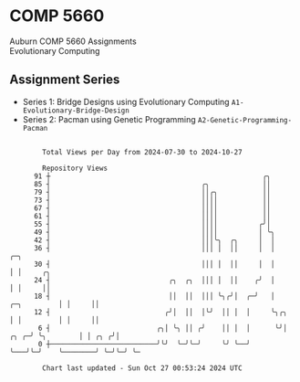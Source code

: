 # COMP 5660
Auburn COMP 5660 Assignments  
Evolutionary Computing

## Assignment Series
- Series 1: Bridge Designs using Evolutionary Computing `A1-Evolutionary-Bridge-Design`
- Series 2: Pacman using Genetic Programming `A2-Genetic-Programming-Pacman`

```

        Total Views per Day from 2024-07-30 to 2024-10-27

        Repository Views
      91 ┼                                                    ╭╮
      85 ┤                                     ╭╮             ││
      79 ┤                                     ││╭╮           ││
      73 ┤                                     ││││           ││
      67 ┤                                     ││││           ││
      61 ┤                                     ││││           ││
      55 ┤                                     ││││          ╭╯│
      49 ┤                                     ││││          │ ╰╮
      42 ┤                                     │││╰╮  ╭╮     │  │
      36 ┤                                     │││ │  ││     │  │                       ╭─╮
      30 ┤                                     │││ │  ││     │  │                       │ │     ╭╮
      24 ┤                             ╭╮  ╭╮  │││ │  ││    ╭╯  │                       │ │     ││
      18 ┤                             ││  ││  │││ ╰╮╭╯│  ╭─╯   │           ╭─╮         │ │     ││
      12 ┤                            ╭╯│  ││  │╰╯  ││ │  │     ╰╮╭╮        │ │         │ │     ││
       6 ┤                          ╭╮│ ╰╮ ││ ╭╯    ││ │  │      ╰╯│   ╭╮ ╭─╯ ╰╮        │ │ ╭╮ ╭╯│
       0 ┼──────────────────────────╯╰╯  ╰─╯╰─╯     ╰╯ ╰──╯        ╰───╯╰─╯    ╰────────╯ ╰─╯╰─╯ ╰─

        Chart last updated - Sun Oct 27 00:53:24 2024 UTC
        
```
